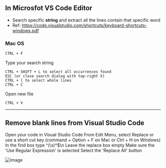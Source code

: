 ## In Microsfot VS Code Editor
  - Search specific **string** and extract all the lines contain that specific word
  - Ref: https://code.visualstudio.com/shortcuts/keyboard-shortcuts-windows.pdf

### Mac OS
```
CTRL + F
```

Type your search string

```
CTRL + SHIFT + L to select all occurrences found
ESC (or close search dialog with top-right X)
CTRL + l to select whole lines
CTRL + C
```

Open new file

```
CTRL + V
```
---

## Remove blank lines from Visual Studio Code

Open your code in Visual Studio Code
From Edit Menu, select Replace or use a short cut key (command + Option + F on Mac or Ctrl + H on Windows)
In the find box type ^(\s)*$\n
Leave the replace box empty
Make sure the 'Use Regular Expression' is selected
Select the 'Replace All' button

![image](https://github.com/user-attachments/assets/bc68ba03-830d-4424-86ff-48c1f1de5426)
